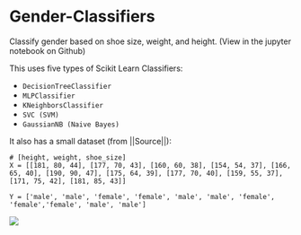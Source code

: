 # Gender-Classifiers
Classify gender based on shoe size, weight, and height. (View in the jupyter notebook on Github)

This uses five types of Scikit Learn Classifiers:

*   `DecisionTreeClassifier`
*   `MLPClassifier`
*   `KNeighborsClassifier`
*   `SVC (SVM)`
*   `GaussianNB (Naive Bayes)`

It also has a small dataset (from ||Source||):

```
# [height, weight, shoe_size]
X = [[181, 80, 44], [177, 70, 43], [160, 60, 38], [154, 54, 37], [166, 65, 40], [190, 90, 47], [175, 64, 39], [177, 70, 40], [159, 55, 37], [171, 75, 42], [181, 85, 43]]

Y = ['male', 'male', 'female', 'female', 'male', 'male', 'female', 'female','female', 'male', 'male']
```

![](https://images.ecosia.org/_IKcw4J8RkF6qS5rrW3xG5DmFG8=/0x390/smart/https%3A%2F%2Fcdn-images-1.medium.com%2Fmax%2F2000%2F1%2AdYgEs2roROf3j2ANzkDHMA.png)
